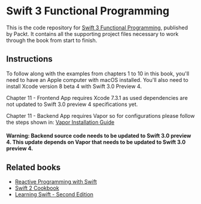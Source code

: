 # Swift 3 Functional Programming
This is the code repository for [Swift 3 Functional Programming](https://www.packtpub.com/application-development/swift-3-functional-programming?utm_source=github&utm_medium=repository&utm_campaign=9781785883880), published by Packt. It contains all the supporting project files necessary to work through the book from start to finish.

## Instructions
To follow along with the examples from chapters 1 to 10 in this book, you'll need to have an Apple computer with macOS installed. You'll also need to install Xcode version 8 beta 4 with Swift 3.0 Preview 4.

Chapter 11 - Frontend App requires Xcode 7.3.1 as used dependencies are not updated to Swift 3.0 preview 4 specifications yet.

Chapter 11 - Backend App requires Vapor so for configurations please follow the steps shown in:
[Vapor Installation Guide](https://vapor.readme.io) 
#### Warning: Backend source code needs to be updated to Swift 3.0 preview 4. This update depends on Vapor that needs to be updated to Swift 3.0 preview 4.

## Related books
- [Reactive Programming with Swift](https://www.packtpub.com/application-development/reactive-programming-swift?utm_source=github&utm_medium=repository&utm_campaign=9781785884269)
- [Swift 2 Cookbook](https://www.packtpub.com/application-development/swift-2-cookbook?utm_source=github&utm_medium=repository&utm_campaign=9781785889219)
- [Learning Swift - Second Edition](https://www.packtpub.com/application-development/learning-swift-second-edition?utm_source=github&utm_medium=repository&utm_campaign=9781785887512) 

